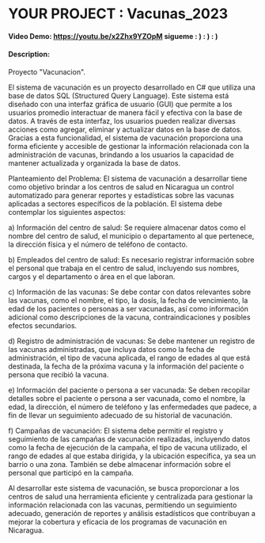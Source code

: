 
  # YOUR PROJECT : Vacunas_2023
  #### Video Demo:  https://youtu.be/x2Zhx9YZOpM sigueme          : )  : )  : )
  #### Description:
                        
Proyecto "Vacunacion".

El sistema de vacunación es un proyecto desarrollado en C# que utiliza una base de datos SQL (Structured Query Language). Este sistema está diseñado con una interfaz gráfica de usuario (GUI) que permite a los usuarios promedio interactuar de manera fácil y efectiva con la base de datos. A través de esta interfaz, los usuarios pueden realizar diversas acciones como agregar, eliminar y actualizar datos en la base de datos. Gracias a esta funcionalidad, el sistema de vacunación proporciona una forma eficiente y accesible de gestionar la información relacionada con la administración de vacunas, brindando a los usuarios la capacidad de mantener actualizada y organizada la base de datos.

Planteamiento del Problema:
El sistema de vacunación a desarrollar tiene como objetivo brindar a los centros de salud en Nicaragua un control automatizado para generar reportes y estadísticas sobre las vacunas aplicadas a sectores específicos de la población. El sistema debe contemplar los siguientes aspectos:

a) Información del centro de salud: Se requiere almacenar datos como el nombre del centro de salud, el municipio o departamento al que pertenece, la dirección física y el número de teléfono de contacto.

b) Empleados del centro de salud: Es necesario registrar información sobre el personal que trabaja en el centro de salud, incluyendo sus nombres, cargos y el departamento o área en el que laboran.

c) Información de las vacunas: Se debe contar con datos relevantes sobre las vacunas, como el nombre, el tipo, la dosis, la fecha de vencimiento, la edad de los pacientes o personas a ser vacunadas, así como información adicional como descripciones de la vacuna, contraindicaciones y posibles efectos secundarios.

d) Registro de administración de vacunas: Se debe mantener un registro de las vacunas administradas, que incluya datos como la fecha de administración, el tipo de vacuna aplicada, el rango de edades al que está destinada, la fecha de la próxima vacuna y la información del paciente o persona que recibió la vacuna.

e) Información del paciente o persona a ser vacunada: Se deben recopilar detalles sobre el paciente o persona a ser vacunada, como el nombre, la edad, la dirección, el número de teléfono y las enfermedades que padece, a fin de llevar un seguimiento adecuado de su historial de vacunación.

f) Campañas de vacunación: El sistema debe permitir el registro y seguimiento de las campañas de vacunación realizadas, incluyendo datos como la fecha de ejecución de la campaña, el tipo de vacuna utilizado, el rango de edades al que estaba dirigida, y la ubicación específica, ya sea un barrio o una zona. También se debe almacenar información sobre el personal que participó en la campaña.

Al desarrollar este sistema de vacunación, se busca proporcionar a los centros de salud una herramienta eficiente y centralizada para gestionar la información relacionada con las vacunas, permitiendo un seguimiento adecuado, generación de reportes y análisis estadísticos que contribuyan a mejorar la cobertura y eficacia de los programas de vacunación en Nicaragua.
